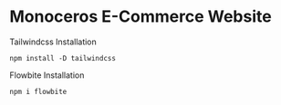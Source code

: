 # Monoceros E-Commerce Website 

Tailwindcss Installation
``` git
npm install -D tailwindcss
```
Flowbite Installation
``` git
npm i flowbite
```